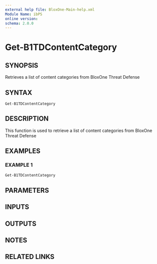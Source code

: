 ```yaml
---
external help file: BloxOne-Main-help.xml
Module Name: ibPS
online version:
schema: 2.0.0
---
```


# Get-B1TDContentCategory

## SYNOPSIS
Retrieves a list of content categories from BloxOne Threat Defense

## SYNTAX

```
Get-B1TDContentCategory
```

## DESCRIPTION
This function is used to retrieve a list of content categories from BloxOne Threat Defense

## EXAMPLES

### EXAMPLE 1
```powershell
Get-B1TDContentCategory
```

## PARAMETERS

## INPUTS

## OUTPUTS

## NOTES

## RELATED LINKS
